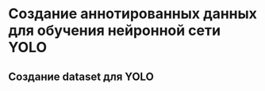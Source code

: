# **Создание аннотированных данных для обучения нейронной сети YOLO**

## **Создание dataset для YOLO**

